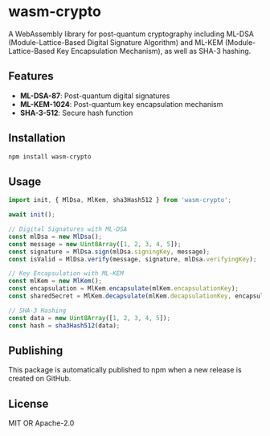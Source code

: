 # wasm-crypto

A WebAssembly library for post-quantum cryptography including ML-DSA (Module-Lattice-Based Digital Signature Algorithm) and ML-KEM (Module-Lattice-Based Key Encapsulation Mechanism), as well as SHA-3 hashing.

## Features

- **ML-DSA-87**: Post-quantum digital signatures
- **ML-KEM-1024**: Post-quantum key encapsulation mechanism  
- **SHA-3-512**: Secure hash function

## Installation

```bash
npm install wasm-crypto
```

## Usage

```javascript
import init, { MlDsa, MlKem, sha3Hash512 } from 'wasm-crypto';

await init();

// Digital Signatures with ML-DSA
const mlDsa = new MlDsa();
const message = new Uint8Array([1, 2, 3, 4, 5]);
const signature = MlDsa.sign(mlDsa.signingKey, message);
const isValid = MlDsa.verify(message, signature, mlDsa.verifyingKey);

// Key Encapsulation with ML-KEM
const mlKem = new MlKem();
const encapsulation = MlKem.encapsulate(mlKem.encapsulationKey);
const sharedSecret = MlKem.decapsulate(mlKem.decapsulationKey, encapsulation.ciphertext);

// SHA-3 Hashing
const data = new Uint8Array([1, 2, 3, 4, 5]);
const hash = sha3Hash512(data);
```

## Publishing

This package is automatically published to npm when a new release is created on GitHub.

## License

MIT OR Apache-2.0